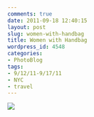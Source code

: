 ```yaml
---
comments: true
date: 2011-09-18 12:40:15
layout: post
slug: women-with-handbag
title: Women with Handbag
wordpress_id: 4548
categories:
- PhotoBlog
tags:
- 9/12/11-9/17/11
- NYC
- travel
---
```


![](http://ryanfitzer.com/main/wp-content/uploads/2011/09/2011-09-13-at-15-53-21.jpg)

